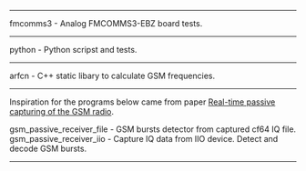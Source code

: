 
---

fmcomms3 - Analog FMCOMMS3-EBZ board tests.  

---

python - Python scripst and tests.  

---

arfcn - C++ static libary to calculate GSM frequencies.  

---

Inspiration for the programs below came from paper [Real-time passive capturing of the GSM radio](https://www.researchgate.net/publication/268238459_Real-time_passive_capturing_of_the_GSM_radio).  

gsm_passive_receiver_file - GSM bursts detector from captured cf64 IQ file.  
gsm_passive_receiver_iio - Capture IQ data from IIO device. Detect and decode GSM bursts.  

---

